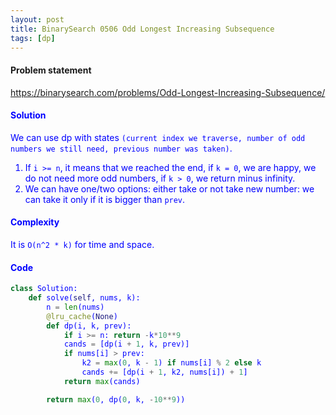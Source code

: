 ```yaml
---
layout: post
title: BinarySearch 0506 Odd Longest Increasing Subsequence
tags: [dp]
---
```


#### Problem statement

<a href="https://binarysearch.com/problems/Odd-Longest-Increasing-Subsequence/"> <font color = blue>https://binarysearch.com/problems/Odd-Longest-Increasing-Subsequence/

#### Solution
We can use dp with states `(current index we traverse, number of odd numbers we still need, previous number was taken)`.

1. If `i >= n`, it means that we reached the end, if `k = 0`, we are happy, we do not need more odd numbers, if `k > 0`, we return minus infinity.
2. We can have one/two options: either take or not take new number: we can take it only if it is bigger than `prev`. 

#### Complexity
It is `O(n^2 * k)` for time and space.

#### Code
```python
class Solution:
    def solve(self, nums, k):
        n = len(nums)
        @lru_cache(None)
        def dp(i, k, prev):
            if i >= n: return -k*10**9
            cands = [dp(i + 1, k, prev)]
            if nums[i] > prev:
                k2 = max(0, k - 1) if nums[i] % 2 else k
                cands += [dp(i + 1, k2, nums[i]) + 1]
            return max(cands)

        return max(0, dp(0, k, -10**9))
```

